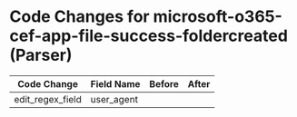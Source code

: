 # Code Changes for microsoft-o365-cef-app-file-success-foldercreated (Parser)

| Code Change | Field Name | Before | After |
|-------------|------------|--------|-------|
| edit_regex_field | user_agent |  |  |